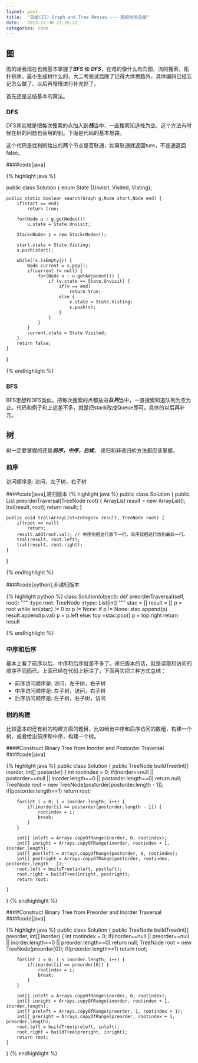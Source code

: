 ```yaml
---
layout: post
title:  "总结(II) Graph and Tree Review --- 图和树的总结"
date:   2015-12-30 22:35:22
categories: code
---
```


## 图
图的话我现在也就基本掌握了***BFS*** 和 ***DFS***，在难的像什么有向图，流的搜索，拓扑排序，最小生成树什么的，大二考完试后除了记得大体思路外，具体编码已经忘记怎么做了。以后再慢慢进行补充好了。

首先还是总结基本的算法。

### DFS
DFS其实就是把每次搜索的点加入到***栈***当中，一直搜索知道栈为空。这个方法有时候在树的问题也会用的到。下面是代码的基本思路。

这个代码是找判断给出的两个节点是否联通，如果联通就返回ture，不连通返回false。

####code[java]

{% highlight java %}

public class Solution {
	enum State {Unvisit, Visited, Visting};

	public static boolean search(Graph g,Node start,Node end) {
		if(start == end)
			return true;

		for(Node u : g.getNodes())
			u.state = State.Unvisit;

		Stack<Node> s = new Stack<Node>();

		start.state = State.Visting;
		s.push(start);

		while(!s.isEmpty()) {
			Node current = s.pop();
			if(current != null) {
				for(Node v : u.getAdjacent()) {
					if (v.state == State.Unvisit) {
						if(v == end)
							return true;
						else {
							v.state = State.Visting;
							s.push(v);
						}
					}
				}
			}
			current.state = State.Visited;
		}
		return false;
	}

}

{% endhighlight %}

### BFS
BFS思想和DFS类似，把每次搜索的点都放进***队列***当中，一直搜索知道队列为空为止。代码和例子和上述差不多，就是把stack改成Queue即可。具体的以后再补充。

## 树
树一定要掌握的还是***前序，中序，后续***， 递归和非递归的方法都应该掌握。

### 前序

访问顺序是: 访问，左子树，右子树

####code[java],递归版本
{% highlight java %}
public class Solution {
    public List<Integer> preorderTraversal(TreeNode root) {
        ArrayList<Integer> result = new ArrayList<Integer>();
        tral(result, root);
        return result;
    }
    
    public void tral(ArrayList<Integer> result, TreeNode root) {
        if(root == null)
            return;
        result.add(root.val); // 中序则把这行放下一行，后序就把这行放到最后一行。
        tral(result, root.left);
        tral(result, root.right);
    }
}

{% endhighlight %}

####code[python],非递归版本

{% highlight python %}
class Solution(object):
    def preorderTraversal(self, root):
        """
        :type root: TreeNode
        :rtype: List[int]
        """
        stac = []
        result = []
        p = root
        while len(stac) != 0 or p != None:
            if p != None:
                stac.append(p)
                result.append(p.val)
                p = p.left
            else:
                top =stac.pop()
                p = top.right
        return result

{% endhighlight %}

### 中序和后序
基本上看了前序以后，中序和后序就差不多了。递归版本的话，就是读取和访问的顺序不同而已。上面已经在代码上标注了，下面再次把三种方式总结：

* 前序访问顺序是: 访问，左子树，右子树
* 中序访问顺序是: 左子树，访问，右子树
* 后序访问顺序是: 左子树，右子树，访问

### 树的构建
比较基本的还有树的构建方面的题目，比如给出中序和后序访问的数组，构建一个树，或者给出前序和中序，构建一个树。

####Construct Binary Tree from Inorder and Postorder Traversal
####code[java] 

{% highlight java %}
public class Solution {
    public TreeNode buildTree(int[] inorder, int[] postorder) {
        int rootindex = 0;
        if(inorder==null || postorder==null || inorder.length==0 || postorder.length==0) 
            return null;
        TreeNode root = new TreeNode(postorder[postorder.length - 1]);
        if(postorder.length==1) 
            return root;
            
        for(int i = 0; i < inorder.length; i++) {
            if(inorder[i] == postorder[postorder.length - 1]) {
                rootindex = i;
                break;
            }
        }
        
        int[] inleft = Arrays.copyOfRange(inorder, 0, rootindex);
        int[] inright = Arrays.copyOfRange(inorder, rootindex + 1, inorder.length);
        int[] postleft = Arrays.copyOfRange(postorder, 0, rootindex);
        int[] postright = Arrays.copyOfRange(postorder, rootindex, postorder.length - 1);
        root.left = buildTree(inleft, postleft);
        root.right = buildTree(inright, postright);
        return root;
        
    }
}
{% endhighlight %}


####Construct Binary Tree from Preorder and Inorder Traversal
####code[java] 

{% highlight java %}
public class Solution {
    public TreeNode buildTree(int[] preorder, int[] inorder) {
        int rootindex = 0;
        if(inorder==null || preorder==null || inorder.length==0 || preorder.length==0) 
            return null;
        TreeNode root = new TreeNode(preorder[0]);
        if(preorder.length==1) 
            return root;
            
        for(int i = 0; i < inorder.length; i++) {
            if(inorder[i] == preorder[0]) {
                rootindex = i;
                break;
            }
        }
        
        int[] inleft = Arrays.copyOfRange(inorder, 0, rootindex);
        int[] inright = Arrays.copyOfRange(inorder, rootindex + 1, inorder.length);
        int[] preleft = Arrays.copyOfRange(preorder, 1, rootindex + 1);
        int[] preright = Arrays.copyOfRange(preorder, rootindex + 1, preorder.length);
        root.left = buildTree(preleft, inleft);
        root.right = buildTree(preright, inright);
        return root;
    }
}
{% endhighlight %}

